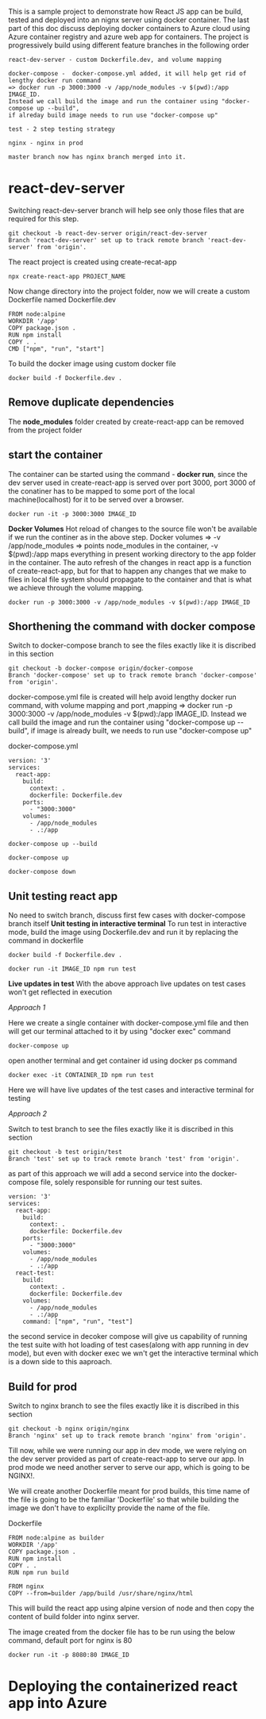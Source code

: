 This is a sample project to demonstrate how React JS app can be build, tested and deployed into an nignx server using docker container. The last part of this doc discuss deploying docker containers to Azure cloud using Azure container registry and azure web app for containers.
The project is progressively build using different feature branches in the following order
```
react-dev-server - custom Dockerfile.dev, and volume mapping
```
```  
docker-compose -  docker-compose.yml added, it will help get rid of lengthy docker run command 
=> docker run -p 3000:3000 -v /app/node_modules -v $(pwd):/app IMAGE_ID. 
Instead we call build the image and run the container using "docker-compose up --build",
if alreday build image needs to run use "docker-compose up" 
```
```
test - 2 step testing strategy 
```
```
nginx - nginx in prod
```
```
master branch now has nginx branch merged into it.
```

# react-dev-server 
Switching react-dev-server branch will help see only those files that are required for this step.
```
git checkout -b react-dev-server origin/react-dev-server
Branch 'react-dev-server' set up to track remote branch 'react-dev-server' from 'origin'.
```

The react project is created using create-recat-app 

```
npx create-react-app PROJECT_NAME
```
Now change directory into the project folder, now we will create a custom Dockerfile named Dockerfile.dev
```
FROM node:alpine
WORKDIR '/app'
COPY package.json .
RUN npm install
COPY . .
CMD ["npm", "run", "start"]
```
To build the docker image using custom docker file
```
docker build -f Dockerfile.dev .
```
## Remove duplicate dependencies
The __node_modules__ folder created by create-react-app can be removed from the project folder

## start the container
The container can be started using the command - __docker run__, since the dev server used in create-react-app is served over port 3000, port 3000 of the conatiner has to be mapped to some port of the local machine(localhost) for it to be served over a browser.

```
docker run -it -p 3000:3000 IMAGE_ID
```

**Docker Volumes**
Hot reload of changes to the source file won't be available if we run the continer as in the above step.
Docker volumes => -v /app/node_modules => points node_modules in the container, -v $(pwd):/app maps everything in present working directory to the app folder in the container. The auto refresh of the changes in react app is a function of create-react-app, but for that to happen any changes that we make to files in local file system should propagate to the container and that is what we achieve through the volume mapping. 
```
docker run -p 3000:3000 -v /app/node_modules -v $(pwd):/app IMAGE_ID 
```
## Shorthening the command with docker compose
Switch to docker-compose branch to see the files exactly like it is discribed in this section

```
git checkout -b docker-compose origin/docker-compose
Branch 'docker-compose' set up to track remote branch 'docker-compose' from 'origin'.
```
docker-compose.yml file is created will help avoid lengthy docker run command, with volume mapping and port ,mapping  => docker run -p 3000:3000 -v /app/node_modules -v $(pwd):/app IMAGE_ID. 
Instead we call build the image and run the container using "docker-compose up --build",
if image is already built, we needs to run use "docker-compose up" &nbsp;

docker-compose.yml
```
version: '3'
services: 
  react-app:
    build:
      context: .
      dockerfile: Dockerfile.dev
    ports: 
      - "3000:3000"
    volumes:
      - /app/node_modules
      - .:/app
```

```
docker-compose up --build
```
```
docker-compose up
```
```
docker-compose down
```
## Unit testing react app
No need to switch branch, discuss first few cases with docker-compose branch itself 
**Unit testing in interactive terminal**
To run test in interactive mode, build the image using Dockerfile.dev and run it by replacing the command in dockerfile

```
docker build -f Dockerfile.dev .
```
```
docker run -it IMAGE_ID npm run test
```
**Live updates in test**
With the above approach live updates on test cases won't get reflected in execution

*Approach 1*

Here we create a single container with docker-compose.yml file and then will get our terminal attached to it by using "docker exec" command 

```
docker-compose up
```
open another terminal and get container id using docker ps command
```
docker exec -it CONTAINER_ID npm run test 
```
Here we will have live updates of the test cases and interactive terminal for testing 

*Approach 2*

Switch to test branch to see the files exactly like it is discribed in this section

```
git checkout -b test origin/test
Branch 'test' set up to track remote branch 'test' from 'origin'.
```
as part of this approach we will add a second service into the docker-compose file, solely responsible for running our test suites.

```
version: '3'
services: 
  react-app:
    build:
      context: .
      dockerfile: Dockerfile.dev
    ports: 
      - "3000:3000"
    volumes:
      - /app/node_modules
      - .:/app
  react-test:
    build:
      context: .
      dockerfile: Dockerfile.dev
    volumes:
      - /app/node_modules
      - .:/app
    command: ["npm", "run", "test"]
```
the second service in decoker compose will give us capability of running the test suite with hot loading of test cases(along with app running in dev mode), but even with docker exec we wn't get the interactive terminal which is a down side to this aaproach.

## Build for prod 
Switch to nginx branch to see the files exactly like it is discribed in this section

```
git checkout -b nginx origin/nginx
Branch 'nginx' set up to track remote branch 'nginx' from 'origin'.
```
Till now, while we were running our app in dev mode, we were relying on the dev server provided as part of create-react-app to serve our app. In prod mode we need another server to serve our app, which is going to be NGINX!.

We will create another Dockerfile meant for prod builds, this time name of the file is going to be the familiar 'Dockerfile' so that while building the image we don't have to explicilty provide the name of the file.

Dockerfile
```
FROM node:alpine as builder
WORKDIR '/app'
COPY package.json .
RUN npm install
COPY . .
RUN npm run build

FROM nginx
COPY --from=builder /app/build /usr/share/nginx/html
```
This will build the react app using alpine version of node and then copy the content of build folder into nginx server. 

The image created from the docker file has to be run using the below command, default port for nginx is 80 

```
docker run -it -p 8080:80 IMAGE_ID 
```

# **Deploying the containerized react app into Azure** 